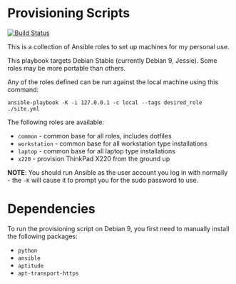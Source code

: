 # Provisioning Scripts

[![Build Status](https://travis-ci.org/charlesdaniels/provisioning.svg?branch=master)](https://travis-ci.org/charlesdaniels/provisioning)

This is a collection of Ansible roles to set up machines for my personal use.

This playbook targets Debian Stable (currently Debian 9, Jessie). Some
roles may be more portable than others.

Any of the roles defined can be run against the local machine using this
command:

`ansible-playbook -K -i 127.0.0.1 -c local --tags desired_role ./site.yml`

The following roles are available:

* `common` - common base for all roles, includes dotfiles
* `workstation` - common base for all workstation type installations
* `laptop` - common base for all laptop type installations
* `x220` - provision ThinkPad X220 from the ground up

**NOTE**: You should run Ansible as the user account you log in with normally -
the `-K` will cause it to prompt you for the sudo password to use.

# Dependencies

To run the provisioning script on Debian 9, you first need to manually install
the following packages:

* `python`
* `ansible`
* `aptitude`
* `apt-transport-https`
